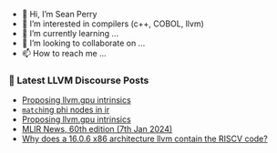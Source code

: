 - 👋 Hi, I’m Sean Perry
- 👀 I’m interested in compilers (c++, COBOL, llvm)
- 🌱 I’m currently learning ...
- 💞️ I’m looking to collaborate on ...
- 📫 How to reach me ...

<!---
s66perry/s66perry is a ✨ special ✨ repository because its `README.md` (this file) appears on your GitHub profile.
You can click the Preview link to take a look at your changes.
--->
### 📕 Latest LLVM Discourse Posts

<!-- DISCOURSE-LLVM:START -->
- [Proposing llvm.gpu intrinsics](https://discourse.llvm.org/t/proposing-llvm-gpu-intrinsics/75374#post_12)
- [`match`ing phi nodes in ir](https://discourse.llvm.org/t/match-ing-phi-nodes-in-ir/76105#post_1)
- [Proposing llvm.gpu intrinsics](https://discourse.llvm.org/t/proposing-llvm-gpu-intrinsics/75374#post_11)
- [MLIR News, 60th edition &lpar;7th Jan 2024&rpar;](https://discourse.llvm.org/t/mlir-news-60th-edition-7th-jan-2024/76101#post_1)
- [Why does a 16.0.6 x86 architecture llvm contain the RISCV code?](https://discourse.llvm.org/t/why-does-a-16-0-6-x86-architecture-llvm-contain-the-riscv-code/76095#post_3)
<!-- DISCOURSE-LLVM:END -->

